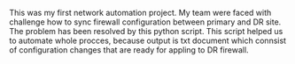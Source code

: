 This was my first network automation project. My team were faced with challenge how to sync firewall configuration between primary and DR site.
The problem has been resolved by this python script. This script helped us to automate whole procces, because output is txt document which connsist of configuration changes that are ready for appling to DR firewall.
